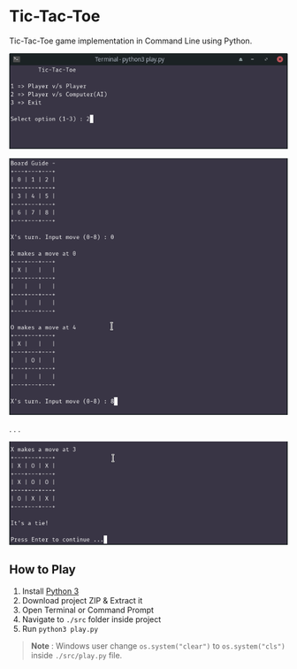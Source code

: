 # Tic-Tac-Toe
Tic-Tac-Toe game implementation in Command Line using Python.

![Main Menu Screen](./img/menu.png)

![Game Play](./img/game_play1.png)

. . .

![Game Play](./img/game_play2.png)

## How to Play
1. Install [Python 3](https://www.python.org/downloads/)
2. Download project ZIP & Extract it
4. Open Terminal or Command Prompt
5. Navigate to `./src` folder inside project
6. Run `python3 play.py`

>__Note__ : Windows user change `os.system("clear")` to `os.system("cls")` inside `./src/play.py` file.

